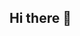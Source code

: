 ## Hi there 👋

<!--
**lcanjar/lcanjar** is a ✨ _special_ ✨ repository because its `README.md` (this file) appears on your GitHub profile.

- 🔭 I’m currently working on building a sales enablement program for Lenovo's global eCommerce business.  This is a new role that was borne out of necessity ... as Lenovo's eCommerce business becomes a key Omnichannel and digital route for Lenovo sales and customer engagement.  AI will be an important focus area to help build capabilities at scale--and with global consistentcy.
- 🌱 I’m currently learning Python, GitLab, VC, ... and AI skills.
- 👯 I’m looking to collaborate on areas associated with eCommerce technology, business processes, and generative AI projects to optimize commerce, customer experience, digital marketing/personalization, and reporting.
- 🤔 I’m looking for help with learning Python and associated build/IDE tools.  I have been in management roles (technology and business) for the past 10+ years.  And am refreshing my skills by attending an AI bootcamp program.  I am a trained Java program and understand basic constructs, logic, and syntax.  Since it has been so long since I have done technical, hands-on work I welcome all the help I can get.
- 💬 Ask me about my international experience.  My family and I have lived and traveled abroad over the course of my career.  Having lived in Japan and England, with many short stops along the way.  I am a military retire and a Gulf War veteran.
- 📫 How to reach me: louis.canjar@outlook.com
- 😄 Pronouns: He/Him
- ⚡ Fun fact: I first started in software engineering in ... well, let's just say it was a long time ago.  I had the good fortune of working for the Air Force Weather Agency and helped (as part of a larger consulting+military software engineering team_) to migrate from a legacy, mainframe data ingest subsystem.  To a modern Java-based, distributed subsystem.  I learned from the best.  What a great experience.
-->
